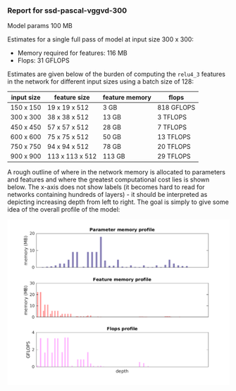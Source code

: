 ### Report for ssd-pascal-vggvd-300
Model params 100 MB 

Estimates for a single full pass of model at input size 300 x 300: 

* Memory required for features: 116 MB 
* Flops: 31 GFLOPS 

Estimates are given below of the burden of computing the `relu4_3` features in the network for different input sizes using a batch size of 128: 

| input size | feature size | feature memory | flops | 
|------------|--------------|----------------|-------| 
| 150 x 150 | 19 x 19 x 512 | 3 GB | 818 GFLOPS |
| 300 x 300 | 38 x 38 x 512 | 13 GB | 3 TFLOPS |
| 450 x 450 | 57 x 57 x 512 | 28 GB | 7 TFLOPS |
| 600 x 600 | 75 x 75 x 512 | 50 GB | 13 TFLOPS |
| 750 x 750 | 94 x 94 x 512 | 78 GB | 20 TFLOPS |
| 900 x 900 | 113 x 113 x 512 | 113 GB | 29 TFLOPS |

A rough outline of where in the network memory is allocated to parameters and features and where the greatest computational cost lies is shown below.  The x-axis does not show labels (it becomes hard to read for networks containing hundreds of layers) - it should be interpreted as depicting increasing depth from left to right.  The goal is simply to give some idea of the overall profile of the model: 

![ssd-pascal-vggvd-300 profile](figs/ssd-pascal-vggvd-300.png)
